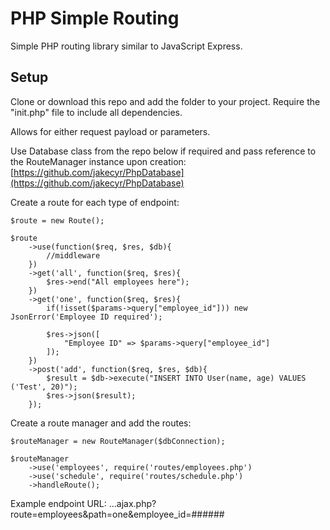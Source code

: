 # PHP Simple Routing
Simple PHP routing library similar to JavaScript Express.

## Setup
Clone or download this repo and add the folder to your project. Require the "init.php" file to include all dependencies.

Allows for either request payload or parameters. 

Use Database class from the repo below if required and pass reference to the RouteManager instance upon creation:
[https://github.com/jakecyr/PhpDatabase](https://github.com/jakecyr/PhpDatabase)

Create a route for each type of endpoint:
```
$route = new Route();

$route
	->use(function($req, $res, $db){
		//middleware
	})
	->get('all', function($req, $res){
		$res->end("All employees here");
	})
	->get('one', function($req, $res){
		if(!isset($params->query["employee_id"])) new JsonError('Employee ID required');
		
		$res->json([
			"Employee ID" => $params->query["employee_id"]
		]);
	})
	->post('add', function($req, $res, $db){
		$result = $db->execute("INSERT INTO User(name, age) VALUES ('Test', 20)");
		$res->json($result);
	});
```

Create a route manager and add the routes:
```
$routeManager = new RouteManager($dbConnection);

$routeManager
	->use('employees', require('routes/employees.php')
	->use('schedule', require('routes/schedule.php')
	->handleRoute();
```
Example endpoint URL:
...ajax.php?route=employees&path=one&employee_id=######
